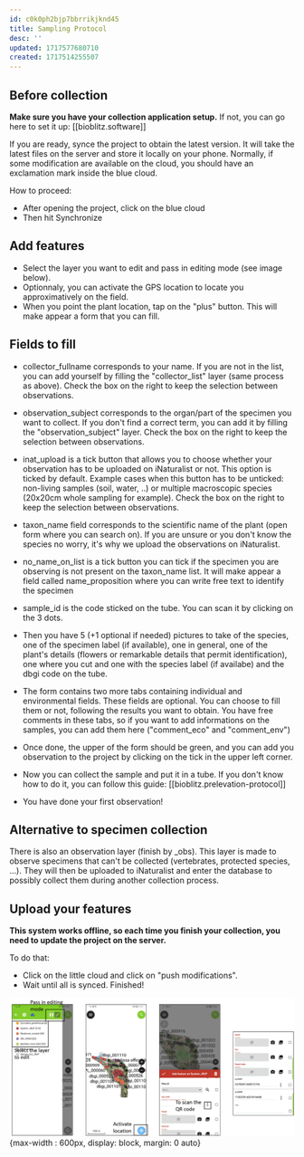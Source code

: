 ```yaml
---
id: c0k0ph2bjp7bbrrikjknd45
title: Sampling Protocol
desc: ''
updated: 1717577680710
created: 1717514255507
---
```


## Before collection

**Make sure you have your collection application setup.** If not, you can go here to set it up: [[bioblitz.software]]

If you are ready, synce the project to obtain the latest version. It will take the latest files on the server and store it locally on your phone. Normally, if some modification are available on the cloud, you should have an exclamation mark inside the blue cloud.

How to proceed:
- After opening the project, click on the blue cloud
- Then hit Synchronize

## Add features
- Select the layer you want to edit and pass in editing mode (see image below).
- Optionnaly, you can activate the GPS location to locate you approximatively on the field.
- When you point the plant location, tap on the "plus" button. This will make appear a form that you can fill.

## Fields to fill
- collector_fullname corresponds to your name. If you are not in the list, you can add yourself by filling the "collector_list" layer (same process as above). Check the box on the right to keep the selection between observations.

- observation_subject corresponds to the organ/part of the specimen you want to collect. If you don't find a correct term, you can add it by filling the "observation_subject" layer. Check the box on the right to keep the selection between observations.

- inat_upload is a tick button that allows you to choose whether your observation has to be uploaded on iNaturalist or not. This option is ticked by default. Example cases when this button has to be unticked: non-living samples (soil, water, ..) or multiple macroscopic species (20x20cm whole sampling for example). Check the box on the right to keep the selection between observations.

- taxon_name field corresponds to the scientific name of the plant (open form where you can search on). If you are unsure or you don't know the species no worry, it's why we upload the observations on iNaturalist.

- no_name_on_list is a tick button you can tick if the specimen you are observing is not present on the taxon_name list. It will make appear a field called name_proposition where you can write free text to identify the specimen

- sample_id is the code sticked on the tube. You can scan it by clicking on the 3 dots.

- Then you have 5 (+1 optional if needed) pictures to take of the species, one of the specimen label (if available), one in general, one of the plant's details (flowers or remarkable details that permit identification), one where you cut and one with the species label (if availabe) and the dbgi code on the tube.

- The form contains two more tabs containing individual and environmental fields. These fields are optional. You can choose to fill them or not, following the results you want to obtain. You have free comments in these tabs, so if you want to add informations on the samples, you can add them here ("comment_eco" and "comment_env")

- Once done, the upper of the form should be green, and you can add you observation to the project by clicking on the tick in the upper left corner.

- Now you can collect the sample and put it in a tube. If you don't know how to do it, you can follow this guide: [[bioblitz.prelevation-protocol]]

- You have done your first observation!

## Alternative to specimen collection

There is also an observation layer (finish by _obs). This layer is made to observe specimens that can't be collected (vertebrates, protected species, ...). They will then be uploaded to iNaturalist and enter the database to possibly collect them during another collection process.

## Upload your features
**This system works offline, so each time you finish your collection, you need to update the project on the server.**

To do that: 
- Click on the little cloud and click on "push modifications". 
- Wait until all is synced. Finished!

![QField interface](assets/images/QField_settings.png){max-width : 600px, display: block, margin: 0 auto}